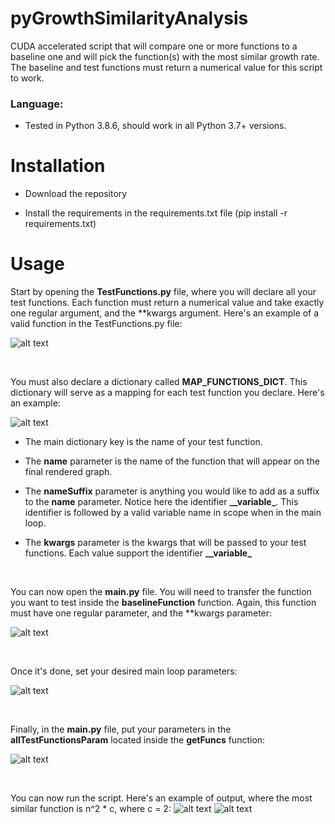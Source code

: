 # pyGrowthSimilarityAnalysis
CUDA accelerated script that will compare one or more functions to a baseline one and will pick the function(s) with the most similar growth rate. The baseline and test functions must return a numerical value for this script to work.


### Language: ### 

- Tested in Python 3.8.6, should work in all Python 3.7+ versions.


# Installation

- Download the repository

- Install the requirements in the requirements.txt file (pip install -r requirements.txt)

# Usage

Start by opening the **TestFunctions.py** file, where you will declare all your test functions. Each function must return a numerical value and take exactly one regular argument, and the **kwargs argument. Here's an example of a valid function in the TestFunctions.py file:

![alt text](https://i.imgur.com/eZPeJzH.png)

 

You must also declare a dictionary called **MAP_FUNCTIONS_DICT**. This dictionary will serve as a mapping for each test function you declare. Here's an example:

![alt text](https://i.imgur.com/HtCBNcO.png)

- The main dictionary key is the name of your test function.

- The **name** parameter is the name of the function that will appear on the final rendered graph.

- The **nameSuffix** parameter is anything you would like to add as a suffix to the **name** parameter. Notice here the identifier **\_\_variable\_**. This identifier is followed by a valid variable name in scope when in the main loop.

- The **kwargs** parameter is the kwargs that will be passed to your test functions. Each value support the identifier **\_\_variable\_**

 

You can now open the **main.py** file. You will need to transfer the function you want to test inside the **baselineFunction** function. Again, this function must have one regular parameter, and the **kwargs parameter:

![alt text](https://i.imgur.com/48ZWU8t.png)

 

Once it's done, set your desired main loop parameters:

![alt text](https://i.imgur.com/GbBhu89.png)

 
 
Finally, in the **main.py** file, put your parameters in the **allTestFunctionsParam** located inside the **getFuncs** function:

![alt text](https://i.imgur.com/pj1S90q.png)
 
 
 
  
  
 
 
You can now run the script. Here's an example of output, where the most similar function is n^2 * c, where c = 2:
![alt text](https://i.imgur.com/5mELB0v.png)
![alt text](https://i.imgur.com/ds63Mvs.png)
